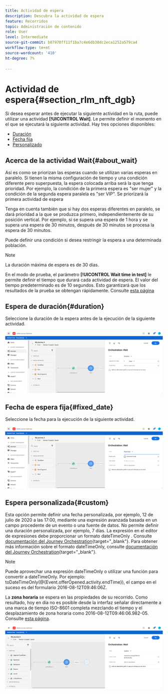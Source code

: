```yaml
---
title: Actividad de espera
description: Descubra la actividad de espera
feature: Recorridos
topic: Administración de contenido
role: User
level: Intermediate
source-git-commit: b07970ff11f1ba7c4e6db30dc2eca1252a579ca4
workflow-type: tm+mt
source-wordcount: '410'
ht-degree: 7%

---
```


# Actividad de espera{#section_rlm_nft_dgb}

Si desea esperar antes de ejecutar la siguiente actividad en la ruta, puede utilizar una actividad **[!UICONTROL Wait]**. Le permite definir el momento en el que se ejecutará la siguiente actividad. Hay tres opciones disponibles:

* [Duración](#duration)
* [Fecha fija](#fixed_date)
* [Personalizado](#custom)

<!--* [Email send time optimization](#email_send_time_optimization)-->

## Acerca de la actividad Wait{#about_wait}

Así es como se priorizan las esperas cuando se utilizan varias esperas en paralelo. Si tienen la misma configuración de tiempo y una condición diferente pero superpuesta, la espera colocada arriba será la que tenga prioridad. Por ejemplo, la condición de la primera espera es &quot;ser mujer&quot; y la condición de la segunda espera paralela es &quot;ser VIP&quot;. Se priorizará la primera actividad de espera

Tenga en cuenta también que si hay dos esperas diferentes en paralelo, se dará prioridad a la que se produzca primero, independientemente de su posición vertical. Por ejemplo, si se supera una espera de 1 hora y se supera una espera de 30 minutos, después de 30 minutos se procesa la espera de 30 minutos.

Puede definir una condición si desea restringir la espera a una determinada población.

>[!NOTE]
>
>La duración máxima de espera es de 30 días.
>
>En el modo de prueba, el parámetro **[!UICONTROL Wait time in test]** le permite definir el tiempo que durará cada actividad de espera. El valor del tiempo predeterminado es de 10 segundos. Esto garantizará que los resultados de la prueba se obtengan rápidamente. Consulte [esta página](../building-journeys/testing-the-journey.md)

## Espera de duración{#duration}

Seleccione la duración de la espera antes de la ejecución de la siguiente actividad.

![](../assets/journey55.png)

## Fecha de espera fija{#fixed_date}

Seleccione la fecha para la ejecución de la siguiente actividad.

![](../assets/journey56.png)

## Espera personalizada{#custom}

Esta opción permite definir una fecha personalizada, por ejemplo, 12 de julio de 2020 a las 17:00, mediante una expresión avanzada basada en un campo procedente de un evento o una fuente de datos. No permite definir una duración personalizada, por ejemplo, 7 días. La expresión en el editor de expresiones debe proporcionar un formato dateTimeOnly . Consulte [documentación del Journey Orchestration](https://experienceleague.adobe.com/docs/journeys/using/building-advanced-conditions-journeys/expressionadvanced.html?lang=es){target=&quot;_blank&quot;}. Para obtener más información sobre el formato dateTimeOnly, consulte [documentación del Journey Orchestration](https://experienceleague.adobe.com/docs/journeys/using/building-advanced-conditions-journeys/syntax/data-types.html){target=&quot;_blank&quot;}.

>[!NOTE]
>
>Puede aprovechar una expresión dateTimeOnly o utilizar una función para convertir a dateTimeOnly. Por ejemplo: toDateTimeOnly(@{Event.offerOpened.activity.endTime}), el campo en el suceso es del formulario 2016-08-12T09:46:06Z.
>
>La **zona horaria** se espera en las propiedades de su recorrido. Como resultado, hoy en día no es posible desde la interfaz señalar directamente a una marca de tiempo ISO-8601 completa mezclando el tiempo y el desplazamiento de zona horaria como 2016-08-12T09:46:06.982-05. Consulte [esta página](../building-journeys/timezone-management.md).

![](../assets/journey57.png)

<!--## Email send time optimization{#email_send_time_optimization}

This type of wait uses a score calculated in Adobe Experience Platform. The score calculates the propensity to click or open an email in the future based on past behavior. Note that the algorithm calculating the score needs a certain amount of data to work. As a result, when it does not have enough data, the default wait time will apply. At publication time, you’ll be notified that the default time applies.

>[!NOTE]
>
>The first event of your journey must have a namespace.
>
>This capability is only available after an **[!UICONTROL Email]** activity. You need to have Adobe Campaign Standard.

1. In the **[!UICONTROL Amount of time]** field, define the number of hours to consider to optimize email sending.
1. In the **[!UICONTROL Optimization type]** field, choose if the optimization should increase clicks or opens.
1. In the **[!UICONTROL Default time]** field, define the default time to wait if the predictive send time score is not available.

    >[!NOTE]
    >
    >Note that the send time score can be unavailable because there is not enough data to perform the calculation. In this case, you will be informed, at publication time, that the default time applies.

![](../assets/journey57bis.png)-->
